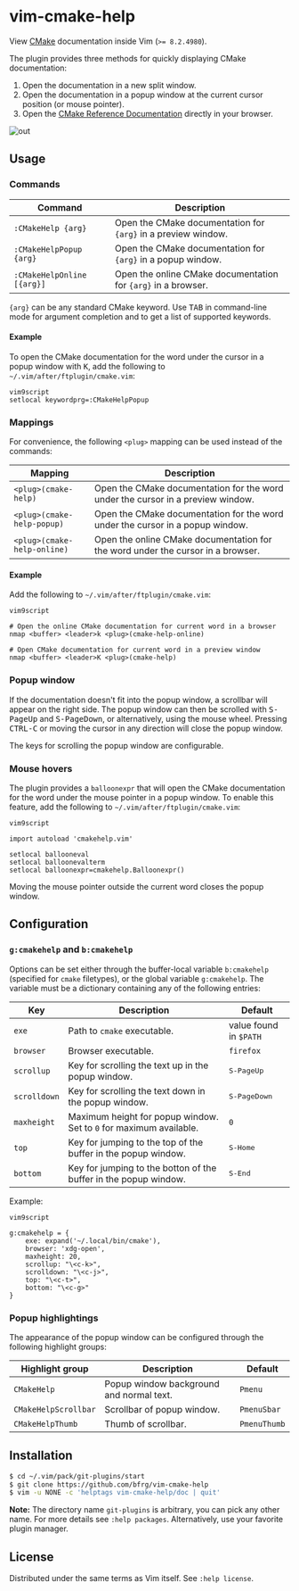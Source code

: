 # vim-cmake-help

View [CMake][cmake] documentation inside Vim (`>= 8.2.4980`).

The plugin provides three methods for quickly displaying CMake documentation:
1. Open the documentation in a new split window.
2. Open the documentation in a popup window at the current cursor position (or
   mouse pointer).
3. Open the [CMake Reference Documentation][cmake-doc] directly in your browser.

![out](https://user-images.githubusercontent.com/6266600/102029974-0954f300-3db1-11eb-848d-79750528e9f5.png)


## Usage

### Commands

| Command                    | Description                                                   |
| -------------------------- | ------------------------------------------------------------- |
| `:CMakeHelp {arg}`         | Open the CMake documentation for `{arg}` in a preview window. |
| `:CMakeHelpPopup {arg}`    | Open the CMake documentation for `{arg}` in a popup window.   |
| `:CMakeHelpOnline [{arg}]` | Open the online CMake documentation for `{arg}` in a browser. |

`{arg}` can be any standard CMake keyword. Use <kbd>TAB</kbd> in command-line
mode for argument completion and to get a list of supported keywords.

#### Example

To open the CMake documentation for the word under the cursor in a popup window with
<kbd>K</kbd>, add the following to `~/.vim/after/ftplugin/cmake.vim`:
```vim
vim9script
setlocal keywordprg=:CMakeHelpPopup
```

### Mappings

For convenience, the following `<plug>` mapping can be used instead of the
commands:

| Mapping                    | Description                                                                     |
| -------------------------- | ------------------------------------------------------------------------------- |
| `<plug>(cmake-help)`       | Open the CMake documentation for the word under the cursor in a preview window. |
| `<plug>(cmake-help-popup)` | Open the CMake documentation for the word under the cursor in a popup window.   |
| `<plug>(cmake-help-online)`| Open the online CMake documentation for the word under the cursor in a browser. |

#### Example

Add the following to `~/.vim/after/ftplugin/cmake.vim`:
```vim
vim9script

# Open the online CMake documentation for current word in a browser
nmap <buffer> <leader>k <plug>(cmake-help-online)

# Open CMake documentation for current word in a preview window
nmap <buffer> <leader>K <plug>(cmake-help)
```

### Popup window

If the documentation doesn't fit into the popup window, a scrollbar will appear
on the right side. The popup window can then be scrolled with
<kbd>S-PageUp</kbd> and <kbd>S-PageDown</kbd>, or alternatively, using the mouse
wheel. Pressing <kbd>CTRL-C</kbd> or moving the cursor in any direction will
close the popup window.

The keys for scrolling the popup window are configurable.

### Mouse hovers

The plugin provides a `balloonexpr` that will open the CMake documentation for
the word under the mouse pointer in a popup window. To enable this feature, add
the following to `~/.vim/after/ftplugin/cmake.vim`:
```vim
vim9script

import autoload 'cmakehelp.vim'

setlocal ballooneval
setlocal balloonevalterm
setlocal balloonexpr=cmakehelp.Balloonexpr()
```
Moving the mouse pointer outside the current word closes the popup window.


## Configuration

### `g:cmakehelp` and `b:cmakehelp`

Options can be set either through the buffer-local variable `b:cmakehelp`
(specified for `cmake` filetypes), or the global variable `g:cmakehelp`. The
variable must be a dictionary containing any of the following entries:

| Key           | Description                                                         | Default               |
| ------------- | ------------------------------------------------------------------- | --------------------- |
| `exe`         | Path to `cmake` executable.                                         | value found in `$PATH`|
| `browser`     | Browser executable.                                                 | `firefox`             |
| `scrollup`    | Key for scrolling the text up in the popup window.                  | <kbd>S-PageUp</kbd>   |
| `scrolldown`  | Key for scrolling the text down in the popup window.                | <kbd>S-PageDown</kbd> |
| `maxheight`   | Maximum height for popup window. Set to `0` for maximum available.  | `0`                   |
| `top`         | Key for jumping to the top of the buffer in the popup window.       | <kbd>S-Home</kbd>     |
| `bottom`      | Key for jumping to the botton of the buffer in the popup window.    | <kbd>S-End</kbd>      |

Example:
```vim
vim9script

g:cmakehelp = {
    exe: expand('~/.local/bin/cmake'),
    browser: 'xdg-open',
    maxheight: 20,
    scrollup: "\<c-k>",
    scrolldown: "\<c-j>",
    top: "\<c-t>",
    bottom: "\<c-g>"
}
```

### Popup highlightings

The appearance of the popup window can be configured through the following
highlight groups:

| Highlight group     | Description                             | Default     |
| ------------------- | --------------------------------------- | ----------- |
| `CMakeHelp`         | Popup window background and normal text.| `Pmenu`     |
| `CMakeHelpScrollbar`| Scrollbar of popup window.              | `PmenuSbar` |
| `CMakeHelpThumb`    | Thumb of scrollbar.                     | `PmenuThumb`|


## Installation

```bash
$ cd ~/.vim/pack/git-plugins/start
$ git clone https://github.com/bfrg/vim-cmake-help
$ vim -u NONE -c 'helptags vim-cmake-help/doc | quit'
```
**Note:** The directory name `git-plugins` is arbitrary, you can pick any other
name. For more details see `:help packages`. Alternatively, use your favorite
plugin manager.


## License

Distributed under the same terms as Vim itself. See `:help license`.

[cmake]: https://cmake.org
[cmake-doc]: https://cmake.org/cmake/help/latest/index.html
